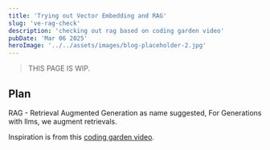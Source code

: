 ```yaml
---
title: 'Trying out Vector Embedding and RAG'
slug: 've-rag-check'
description: 'checking out rag based on coding garden video'
pubDate: 'Mar 06 2025'
heroImage: '../../assets/images/blog-placeholder-2.jpg'
---
```

> THIS PAGE IS WIP.

## Plan

RAG - Retrieval Augmented Generation as name suggested, For Generations with llms, we augment retrievals.

Inspiration is from this [coding garden video](https://www.youtube.com/watch?v=g1LCFI88p8Y).


